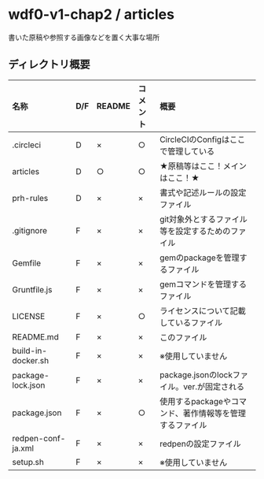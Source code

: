 # wdf0-v1-chap2 / articles
書いた原稿や参照する画像などを置く大事な場所


## ディレクトリ概要

|名称|D/F|README|コメント|概要|
|:--|:--|:--|:--|:--|
|.circleci|D|×|○|CircleCIのConfigはここで管理している|
|articles|D|○|○|★原稿等はここ！メインはここ！★|
|prh-rules|D|×|×|書式や記述ルールの設定ファイル|
|.gitignore|F|×|×|git対象外とするファイル等を設定するためのファイル|
|Gemfile|F|×|×|gemのpackageを管理するファイル|
|Gruntfile.js|F|×|×|gemコマンドを管理するファイル|
|LICENSE|F|×|○|ライセンスについて記載しているファイル|
|README.md|F|×|×|このファイル|
|build-in-docker.sh|F|×|×|※使用していません|
|package-lock.json|F|×|×|package.jsonのlockファイル。ver.が固定される|
|package.json|F|×|○|使用するpackageやコマンド、著作情報等を管理するファイル|
|redpen-conf-ja.xml|F|×|×|redpenの設定ファイル|
|setup.sh|F|×|×|※使用していません|
